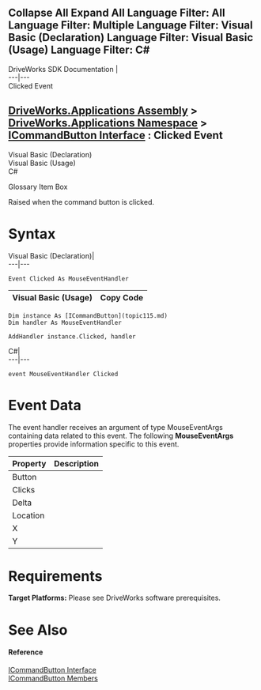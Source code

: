 Collapse All Expand All Language Filter: All  Language Filter: Multiple  Language Filter: Visual Basic (Declaration) Language Filter: Visual Basic (Usage) Language Filter: C#  
---  
DriveWorks SDK Documentation  |   
---|---  
Clicked Event   
  
[DriveWorks.Applications Assembly](topic13.md) > [DriveWorks.Applications Namespace](topic16.md) > [ICommandButton Interface](topic115.md) : Clicked Event  
---  
  
Visual Basic (Declaration)    
Visual Basic (Usage)    
C# 

Glossary Item Box

Raised when the command button is clicked. 

# Syntax

Visual Basic (Declaration)|   
---|---  
      
    
    Event Clicked As MouseEventHandler  
  
Visual Basic (Usage)| Copy Code  
---|---  
      
    
    Dim instance As [ICommandButton](topic115.md)
    Dim handler As MouseEventHandler
     
    AddHandler instance.Clicked, handler  
  
C#|   
---|---  
      
    
    event MouseEventHandler Clicked  
  
# Event Data

The event handler receives an argument of type MouseEventArgs containing data related to this event. The following **MouseEventArgs** properties provide information specific to this event.

Property| Description  
---|---  
Button|   
Clicks|   
Delta|   
Location|   
X|   
Y|   
  
# Requirements

**Target Platforms:** Please see DriveWorks software prerequisites.

# See Also

#### Reference

[ICommandButton Interface](topic115.md)   
[ICommandButton Members](topic116.md)


